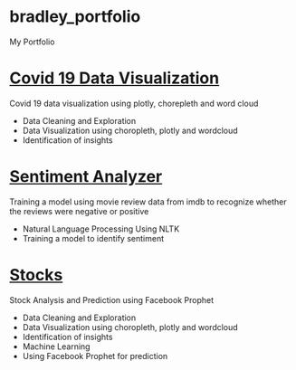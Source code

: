 # bradley_portfolio
My Portfolio

# [Covid 19 Data Visualization](https://github.com/chenane88/Covid-19-Data-Visualization)
 Covid 19 data visualization using plotly, chorepleth and word cloud
 - Data Cleaning and Exploration
 - Data Visualization using choropleth, plotly and wordcloud
 - Identification of insights
 
 
# [Sentiment Analyzer](https://github.com/chenane88/Sentiment-Analyzer)
 Training a model using movie review data from imdb to recognize whether the reviews were negative or positive
 - Natural Language Processing Using NLTK
 - Training a model to identify sentiment
 
 # [Stocks](https://github.com/chenane88/Stocks)
 Stock Analysis and Prediction using Facebook Prophet
 - Data Cleaning and Exploration
 - Data Visualization using choropleth, plotly and wordcloud
 - Identification of insights
 - Machine Learning
 - Using Facebook Prophet for prediction
 
